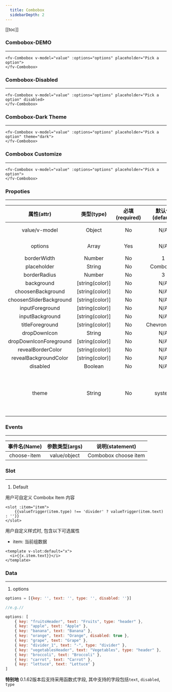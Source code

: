 ```yaml
---
  title: Combobox
  sidebarDepth: 2
---
```

  
[[toc]]

### Combobox-DEMO
---

<script>
export default {
    data () {
        return {
            value: {},
            options: [
                { key: "fruitsHeader", text: "Fruits", type: "header" },
                { key: "apple", text: "Apple" },
                { key: "banana", text: "Banana" },
                { key: "orange", text: "Orange", disabled: true },
                { key: "grape", text: "Grape" },
                { key: "divider_1", text: "-", type: "divider" },
                { key: "vegetablesHeader", text: "Vegetables", type: "header" },
                { key: "broccoli", text: "Broccoli" },
                { key: "carrot", text: "Carrot" },
                { key: "lettuce", text: "Lettuce" }
            ]
        }
    }
}
</script>


<ClientOnly>
<fv-Combobox v-model="value" :options="options" placeholder="Pick a option">
</fv-Combobox>

```vue
<fv-Combobox v-model="value" :options="options" placeholder="Pick a option">
</fv-Combobox>
```

### Combobox-Disabled
---

<fv-Combobox v-model="value" :options="options" placeholder="Pick a option" disabled>
</fv-Combobox>

```vue
<fv-Combobox v-model="value" :options="options" placeholder="Pick a option" disabled>
</fv-Combobox>
```

### Combobox-Dark Theme
---
<div style="width: 100%; background: black;">
    
<fv-Combobox v-model="value" :options="options" placeholder="Pick a option" theme="dark">
</fv-Combobox>
</div>

```vue
<fv-Combobox v-model="value" :options="options" placeholder="Pick a option" theme="dark">
</fv-Combobox>
```

### Combobox Customize
---

<fv-Combobox v-model="value" :options="options" placeholder="Pick a option"><template v-slot:default="x"><i>{{x.item.text}}</i></template></fv-Combobox>

```vue
<fv-Combobox v-model="value" :options="options" placeholder="Pick a option">
</fv-Combobox>
```

</ClientOnly>

### Propoties
---
|       属性(attr)        |   类型(type)    | 必填(required) | 默认值(default) |                      说明(statement)                      |
|:-----------------------:|:---------------:|:--------------:|:---------------:|:---------------------------------------------------------:|
|      value/v-model      |     Object      |       No       |       N/A       |                    Combobox当前项绑定                     |
|         options         |      Array      |      Yes       |       N/A       |                       Combobox数据                        |
|       borderWidth       |     Number      |       No       |        1        |                                                           |
|       placeholder       |     String      |       No       |    Combobox     |                                                           |
|      borderRadius       |     Number      |       No       |        3        |                                                           |
|       background        | [string(color)] |       No       |       N/A       |                                                           |
|    choosenBackground    | [string(color)] |       No       |       N/A       |                                                           |
| choosenSliderBackground | [string(color)] |       No       |       N/A       |                                                           |
|     inputForeground     | [string(color)] |       No       |       N/A       |                                                           |
|     inputBackground     | [string(color)] |       No       |       N/A       |                                                           |
|     titleForeground     | [string(color)] |       No       |   ChevronDown   |                                                           |
|      dropDownIcon       |     String      |       No       |       N/A       |                                                           |
| dropDownIconForeground  | [string(color)] |       No       |       N/A       |                                                           |
|    revealBorderColor    | [string(color)] |       No       |       N/A       |                                                           |
|  revealBackgroundColor  | [string(color)] |       No       |       N/A       |                                                           |
|        disabled         |     Boolean     |       No       |       N/A       |                                                           |
|          theme          |     String      |       No       |     system      | 主题样式, 包含`light`, `dark`, `system`, `custom`几种样式 |

### Events
---
| 事件名(Name) | 参数类型(args) |   说明(statement)    |
|:------------:|:--------------:|:--------------------:|
| choose-item  |  value/object  | Combobox choose item |

### Slot

---

1. Default

用户可自定义 Combobx Item 内容

```vue
<slot :item="item">
    {{valueTrigger(item.type) !== 'divider' ? valueTrigger(item.text) : ''}}
</slot>
```

用户自定义样式时, 包含以下可选属性

- item: 当前组数据

```vue
<template v-slot:default="x">
  <i>{{x.item.text}}</i>
</template>
```

### Data
---
1. options

```javascript
options = [{key: '', text: '', type: '', disabled: ''}]

//e.g.//

options: [
    { key: "fruitsHeader", text: "Fruits", type: "header" },
    { key: "apple", text: "Apple" },
    { key: "banana", text: "Banana" },
    { key: "orange", text: "Orange", disabled: true },
    { key: "grape", text: "Grape" },
    { key: "divider_1", text: "-", type: "divider" },
    { key: "vegetablesHeader", text: "Vegetables", type: "header" },
    { key: "broccoli", text: "Broccoli" },
    { key: "carrot", text: "Carrot" },
    { key: "lettuce", text: "Lettuce" }
]
```
  
**特别地** 0.1.62版本后支持采用函数式字段, 其中支持的字段包括`text`, `disabled`, `type`